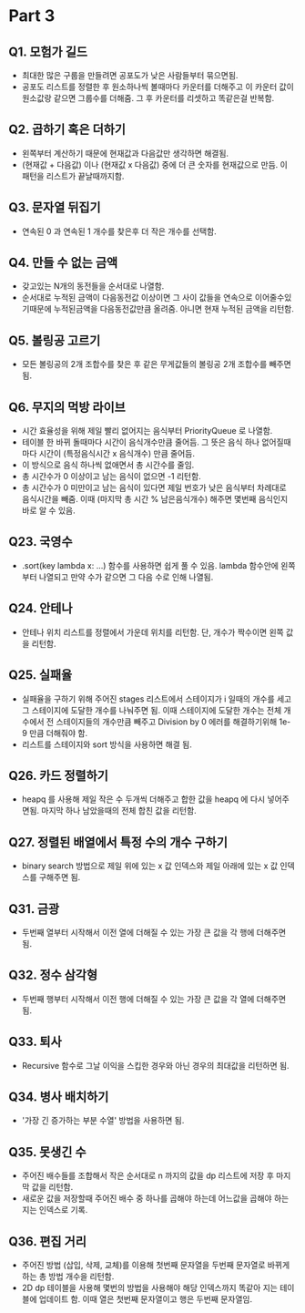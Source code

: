 # Part 3
## Q1. 모험가 길드
- 최대한 많은 구룹을 만들려면 공포도가 낮은 사람들부터 묶으면됨.
- 공포도 리스트를 정렬한 후 원소하나씩 볼때마다 카운터를 더해주고 이 카운터 값이 원소값랑 같으면 그룹수를 더해줌. 그 후 카운터를 리셋하고 똑같은걸 반복함.


## Q2. 곱하기 혹은 더하기 
- 왼쪽부터 계산하기 때문에 현재값과 다음값만 생각하면 해결됨.
- (현재값 + 다음값) 이나 (현재값 x 다음값) 중에 더 큰 숫자를 현재값으로 만듬. 이 패턴을 리스트가 끝날때까지함.


## Q3. 문자열 뒤집기
- 연속된 0 과 연속된 1 개수를 찾은후 더 작은 개수를 선택함.


## Q4. 만들 수 없는 금액
- 갖고있는 N개의 동전들을 순서대로 나열함.
- 순서대로 누적된 금액이 다음동전값 이상이면 그 사이 값들을 연속으로 이어줄수있기때문에 누적된금액을 다음동전값만큼 올려줌. 아니면 현재 누적된 금액을 리턴함. 


## Q5. 볼링공 고르기
- 모든 볼링공의 2개 조합수를 찾은 후 같은 무게값들의 볼링공 2개 조합수를 빼주면 됨. 


## Q6. 무지의 먹방 라이브
- 시간 효율성을 위해 제일 빨리 없어지는 음식부터 PriorityQueue 로 나열함.
- 테이블 한 바뀌 돌때마다 시간이 음식개수만큼 줄어듬. 그 뜻은 음식 하나 없어질때마다 시간이 (특정음식시간 x 음식개수) 만큼 줄어듬.
- 이 방식으로 음식 하나씩 없애면서 총 시간수를 줄임.
- 총 시간수가 0 이상이고 남는 음식이 없으면 -1 리턴함.
- 총 시간수가 0 미만이고 남는 음식이 있다면 제일 번호가 낮은 음식부터 차례대로 음식시간을 빼줌. 이때 (마지막 총 시간 % 남은음식개수) 해주면 몇번째 음식인지 바로 알 수 있음. 


## Q23. 국영수
- .sort(key lambda x: ...) 함수를 사용하면 쉽게 풀 수 있음. lambda 함수안에 왼쪽부터 나열되고 만약 수가 같으면 그 다음 수로 인해 나열됨.

## Q24. 안테나
- 안테나 위치 리스트를 정렬에서 가운데 위치를 리턴함. 단, 개수가 짝수이면 왼쪽 값을 리턴함. 

## Q25. 실패율
- 실패율을 구하기 위해 주어진 stages 리스트에서 스테이지가 i 일때의 개수를 세고 그 스테이지에 도달한 개수를 나눠주면 됨. 이때 스테이지에 도달한 개수는 전체 개수에서 전 스테이지들의 개수만큼 빼주고 Division by 0 에러를 해결하기위해 1e-9 만큼 더해줘야 함.
- 리스트를 스테이지와 sort 방식을 사용하면 해결 됨.  

## Q26. 카드 정렬하기
- heapq 를 사용해 제일 작은 수 두개씩 더해주고 합한 값을 heapq 에 다시 넣어주면됨. 마지막 하나 남았을때의 전체 합친 값을 리턴함.

## Q27. 정렬된 배열에서 특정 수의 개수 구하기
- binary search 방법으로 제일 위에 있는 x 값 인덱스와 제일 아래에 있는 x 값 인덱스를 구해주면 됨. 

## Q31. 금광
- 두번째 열부터 시작해서 이전 열에 더해질 수 있는 가장 큰 값을 각 행에 더해주면됨.


## Q32. 정수 삼각형
- 두번째 행부터 시작해서 이전 행에 더해질 수 있는 가장 큰 값을 각 열에 더해주면됨.


## Q33. 퇴사
- Recursive 함수로 그날 이익을 스킵한 경우와 아닌 경우의 최대값을 리턴하면 됨. 


## Q34. 병사 배치하기
- '가장 긴 증가하는 부분 수열' 방법을 사용하면 됨. 


## Q35. 못생긴 수 
- 주어진 배수들를 조합해서 작은 순서대로 n 까지의 값을 dp 리스트에 저장 후 마지막 값을 리턴함.
- 새로운 값을 저장할때 주어진 배수 중 하나를 곱해야 하는데 어느값을 곱해야 하는지는 인덱스로 기록.  


## Q36. 편집 거리
- 주어진 방법 (삽입, 삭제, 교체)를 이용해 첫번째 문자열을 두번째 문자열로 바뀌게 하는 총 방법 개수을 리턴함.
- 2D dp 테이블을 사용해 몇번의 방법을 사용해야 해당 인덱스까지 똑같아 지는 테이블에 업데이트 함. 이때 열은 첫번째 문자열이고 행은 두번째 문자열임.
